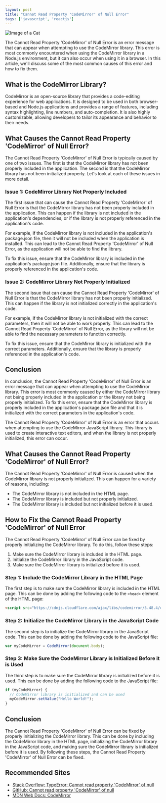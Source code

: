 ```yaml
---
layout: post
title: "Cannot Read Property 'CodeMirror' of Null Error"
tags: ['javascript', 'reactjs']
---
```


![Image of a Cat](http://source.unsplash.com/1600x900/?cat)

The Cannot Read Property 'CodeMirror' of Null Error is an error message that can appear when attempting to use the CodeMirror library. This error is most commonly encountered when using the CodeMirror library in a Node.js environment, but it can also occur when using it in a browser. In this article, we'll discuss some of the most common causes of this error and how to fix them.

## What is the CodeMirror Library?

CodeMirror is an open-source library that provides a code-editing experience for web applications. It is designed to be used in both browser-based and Node.js applications and provides a range of features, including syntax highlighting, line numbers, and auto-completion. It is also highly customizable, allowing developers to tailor its appearance and behavior to their needs.

## What Causes the Cannot Read Property 'CodeMirror' of Null Error?

The Cannot Read Property 'CodeMirror' of Null Error is typically caused by one of two issues. The first is that the CodeMirror library has not been properly included in the application. The second is that the CodeMirror library has not been initialized properly. Let's look at each of these issues in more detail.

### Issue 1: CodeMirror Library Not Properly Included

The first issue that can cause the Cannot Read Property 'CodeMirror' of Null Error is that the CodeMirror library has not been properly included in the application. This can happen if the library is not included in the application's dependencies, or if the library is not properly referenced in the application's code.

For example, if the CodeMirror library is not included in the application's package.json file, then it will not be included when the application is installed. This can lead to the Cannot Read Property 'CodeMirror' of Null Error, as the application will not be able to find the library.

To fix this issue, ensure that the CodeMirror library is included in the application's package.json file. Additionally, ensure that the library is properly referenced in the application's code.

### Issue 2: CodeMirror Library Not Properly Initialized

The second issue that can cause the Cannot Read Property 'CodeMirror' of Null Error is that the CodeMirror library has not been properly initialized. This can happen if the library is not initialized correctly in the application's code.

For example, if the CodeMirror library is not initialized with the correct parameters, then it will not be able to work properly. This can lead to the Cannot Read Property 'CodeMirror' of Null Error, as the library will not be able to find the necessary parameters to function correctly.

To fix this issue, ensure that the CodeMirror library is initialized with the correct parameters. Additionally, ensure that the library is properly referenced in the application's code.

## Conclusion

In conclusion, the Cannot Read Property 'CodeMirror' of Null Error is an error message that can appear when attempting to use the CodeMirror library. This error is most commonly caused by either the CodeMirror library not being properly included in the application or the library not being properly initialized. To fix this error, ensure that the CodeMirror library is properly included in the application's package.json file and that it is initialized with the correct parameters in the application's code.

The Cannot Read Property 'CodeMirror' of Null Error is an error that occurs when attempting to use the CodeMirror JavaScript library. This library is used to create interactive text editors, and when the library is not properly initialized, this error can occur.

## What Causes the Cannot Read Property 'CodeMirror' of Null Error?

The Cannot Read Property 'CodeMirror' of Null Error is caused when the CodeMirror library is not properly initialized. This can happen for a variety of reasons, including:

- The CodeMirror library is not included in the HTML page.
- The CodeMirror library is included but not properly initialized.
- The CodeMirror library is included but not initialized before it is used.

## How to Fix the Cannot Read Property 'CodeMirror' of Null Error

The Cannot Read Property 'CodeMirror' of Null Error can be fixed by properly initializing the CodeMirror library. To do this, follow these steps:

1. Make sure the CodeMirror library is included in the HTML page.
2. Initialize the CodeMirror library in the JavaScript code.
3. Make sure the CodeMirror library is initialized before it is used.

### Step 1: Include the CodeMirror Library in the HTML Page

The first step is to make sure the CodeMirror library is included in the HTML page. This can be done by adding the following code to the `<head>` element of the HTML page:

```html
<script src="https://cdnjs.cloudflare.com/ajax/libs/codemirror/5.48.4/codemirror.min.js"></script>
```

### Step 2: Initialize the CodeMirror Library in the JavaScript Code

The second step is to initialize the CodeMirror library in the JavaScript code. This can be done by adding the following code to the JavaScript file:

```javascript
var myCodeMirror = CodeMirror(document.body);
```

### Step 3: Make Sure the CodeMirror Library is Initialized Before it is Used

The third step is to make sure the CodeMirror library is initialized before it is used. This can be done by adding the following code to the JavaScript file:

```javascript
if (myCodeMirror) {
  // CodeMirror library is initialized and can be used
  myCodeMirror.setValue("Hello World!");
}
```

## Conclusion

The Cannot Read Property 'CodeMirror' of Null Error can be fixed by properly initializing the CodeMirror library. This can be done by including the CodeMirror library in the HTML page, initializing the CodeMirror library in the JavaScript code, and making sure the CodeMirror library is initialized before it is used. By following these steps, the Cannot Read Property 'CodeMirror' of Null Error can be fixed.
## Recommended Sites

- [Stack Overflow: TypeError: Cannot read property 'CodeMirror' of null](https://stackoverflow.com/questions/56424106/typeerror-cannot-read-property-codemirror-of-null)
- [GitHub: Cannot read property 'CodeMirror' of null](https://github.com/codemirror/CodeMirror/issues/4143)
- [MDN Web Docs: CodeMirror](https://developer.mozilla.org/en-US/docs/Web/JavaScript/Reference/Global_Objects/CodeMirror)